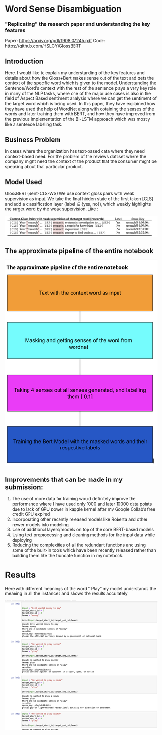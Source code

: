 # Word Sense Disambiguation
### "Replicating" the research paper and understanding the key features

Paper: https://arxiv.org/pdf/1908.07245.pdf
Code: https://github.com/HSLCY/GlossBERT
## Introduction
Here, I would like to explain my understanding of the key features and details about how the Gloss+Bert makes sense out of the text and gets the context of the specific word which is given to the model.
Understanding the Sentence/Word’s context with the rest of the sentence plays a very key role in many of the NLP tasks, where one of the major use cases is also in the field of Aspect Based sentiment analysis where we can get the sentiment of the target word which is being used.
In this paper, they have explained how they have used the help of WordNet along with obtaining the senses of the words and later training them with BERT, and how they have improved from the previous implementation of the Bi-LSTM approach which was mostly like a sentence labeling task. 

## Business Problem
In cases where the organization has text-based data where they need context-based need.
For the problem of the reviews dataset where the company might need the context of the product that the consumer might be speaking about that particular product.

## Model Used
GlossBERT(Sent-CLS-WS) We use context gloss pairs with weak supervision as input. We take the final hidden state of the first token [CLS] and add a classification layer (label ∈ {yes, no}), which weakly highlights the target word by the weak supervision.
Like : 

![alt text](https://github.com/MallaRupesh/wsd_gloss_bert/blob/main/Screenshot%202022-10-30%20at%207.54.33%20PM.png)


## The approximate pipeline of the entire notebook


![alt text](https://github.com/MallaRupesh/wsd_gloss_bert/blob/main/Screenshot%202022-10-30%20at%208.13.58%20PM.png)

## Improvements that can be made in my submission: 
1. The use of more data for training would definitely improve the performance where I have used only 1000 and later 10000 data points due to lack of GPU power in kaggle kernel after my Google Collab’s free credit GPU expired
2. Incorporating other recently released models like Roberta and other newer models into modeling 
3. Use of additional layers/models on top of the core BERT-based models 
4. Using text preprocessing and cleaning methods for the input data while deploying
5. Reducing the complexities of all the redundant functions and using some of the built-in tools which have been recently released rather than building them like the truncate function in my notebook.

# Results 

Here with different meanings of the word " Play" my model understands the meaning in all the instances and shows the results accurately

![alt text](https://github.com/MallaRupesh/wsd_gloss_bert/blob/main/Screenshot%202022-10-30%20at%208.03.30%20PM.png)


